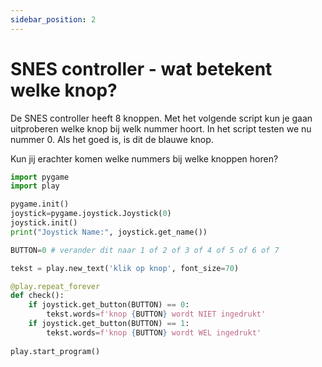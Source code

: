 ```yaml
---
sidebar_position: 2
---
```


# SNES controller - wat betekent welke knop?

De SNES controller heeft 8 knoppen.
Met het volgende script kun je gaan uitproberen welke knop bij welk nummer hoort.
In het script testen we nu nummer 0. Als het goed is, is dit de blauwe knop.

Kun jij erachter komen welke nummers bij welke knoppen horen?

```python
import pygame
import play

pygame.init()
joystick=pygame.joystick.Joystick(0)
joystick.init()
print("Joystick Name:", joystick.get_name())

BUTTON=0 # verander dit naar 1 of 2 of 3 of 4 of 5 of 6 of 7

tekst = play.new_text('klik op knop', font_size=70)

@play.repeat_forever
def check():
    if joystick.get_button(BUTTON) == 0:
        tekst.words=f'knop {BUTTON} wordt NIET ingedrukt'
    if joystick.get_button(BUTTON) == 1:
        tekst.words=f'knop {BUTTON} wordt WEL ingedrukt'
    
play.start_program()
```